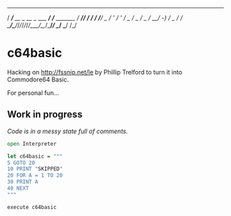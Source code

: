   _____                         __               ____ ____
 / ___/__  __ _  __ _  ___  ___/ /__  _______   / __// / /
/ /__/ _ \/  ' \/  ' \/ _ \/ _  / _ \/ __/ -_) / _ \/_  _/
\___/\___/_/_/_/_/_/_/\___/\_,_/\___/_/  \__/  \___/ /_/  

# c64basic
Hacking on http://fssnip.net/le by Phillip Trelford to turn it into Commodore64 Basic.

For personal fun...

## Work in progress
_Code is in a messy state full of comments._

```fsharp
open Interpreter

let c64basic = """
5 GOTO 20
10 PRINT "SKIPPED"
20 FOR A = 1 TO 20
30 PRINT A
40 NEXT
"""

execute c64basic
```
